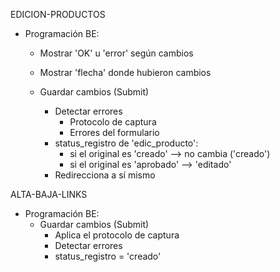 EDICION-PRODUCTOS
- Programación BE:
	- Mostrar 'OK' u 'error' según cambios
	- Mostrar 'flecha' donde hubieron cambios

	- Guardar cambios (Submit)
		- Detectar errores
			- Protocolo de captura
			- Errores del formulario
		- status_registro de 'edic_producto':
			- si el original es 'creado' --> no cambia ('creado')
			- si el original es 'aprobado' --> 'editado'
		- Redirecciona a sí mismo

ALTA-BAJA-LINKS
- Programación BE:
	- Guardar cambios (Submit)
		- Aplica el protocolo de captura
		- Detectar errores
		- status_registro = 'creado'
